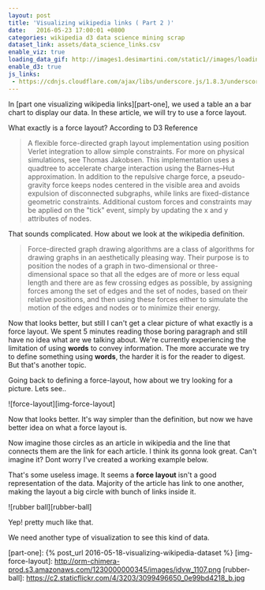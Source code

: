 ```yaml
---
layout: post
title: 'Visualizing wikipedia links ( Part 2 )'
date:   2016-05-23 17:00:01 +0800
categories: wikipedia d3 data science mining scrap
dataset_link: assets/data_science_links.csv
enable_viz: true
loading_data_gif: http://images1.desimartini.com/static1//images/loading.gif
enable_d3: true
js_links:
 - https://cdnjs.cloudflare.com/ajax/libs/underscore.js/1.8.3/underscore-min.js
---
```


In [part one visualizing wikipedia links][part-one], we used a table an a bar chart to display our data. In these article, we will try to use a force layout. 

What exactly is a force layout? According to D3 Reference

> A flexible force-directed graph layout implementation using position Verlet integration to allow simple constraints. For more on physical simulations, see Thomas Jakobsen. This implementation uses a quadtree to accelerate charge interaction using the Barnes–Hut approximation. In addition to the repulsive charge force, a pseudo-gravity force keeps nodes centered in the visible area and avoids expulsion of disconnected subgraphs, while links are fixed-distance geometric constraints. Additional custom forces and constraints may be applied on the "tick" event, simply by updating the x and y attributes of nodes.

That sounds complicated. How about we look at the wikipedia definition.

> Force-directed graph drawing algorithms are a class of algorithms for drawing graphs in an aesthetically pleasing way. Their purpose is to position the nodes of a graph in two-dimensional or three-dimensional space so that all the edges are of more or less equal length and there are as few crossing edges as possible, by assigning forces among the set of edges and the set of nodes, based on their relative positions, and then using these forces either to simulate the motion of the edges and nodes or to minimize their energy.

Now that looks better, but still I can't get a clear picture of what exactly is a force layout. We spent 5 minutes reading those boring paragraph and still have no idea what are we talking about. We're currently experiencing the limitation of using __words__ to convey information. The more accurate we try to define something using __words__, the harder it is for the reader to digest. But that's another topic.

Going back to defining a force-layout, how about we try looking for a picture. Lets see..

![force-layout][img-force-layout]

Now that looks better. It's way simpler than the definition, but now we have better idea on what a force layout is.

Now imagine those circles as an article in wikipedia and the line that connects them are the link for each article. I think its gonna look great. Can't imagine it? Dont worry I've created a working example below.

<div id="chart"></div>

That's some useless image. It seems a __force layout__ isn't a good representation of the data. Majority of the article has link to one another, making the layout a big circle with bunch of links inside it. 

![rubber ball][rubber-ball]

Yep! pretty much like that.

We need another type of visualization to see this kind of data. 

[part-one]: {% post_url 2016-05-18-visualizing-wikipedia-dataset %}
[img-force-layout]: http://orm-chimera-prod.s3.amazonaws.com/1230000000345/images/idvw_1107.png
[rubber-ball]: https://c2.staticflickr.com/4/3203/3099496650_0e99bd4218_b.jpg



<script>
	var DATASET_LIMIT = 20;
	$("#chart").append("<img src='{{ page.loading_data_gif }}'></img>");
	d3.text("{{ page.dataset_link | relative_url }}", function(data) {
		$("#chart").empty();
		// process data
		var dataset = d3.csv.parse(data);		
		var nodes = _.union(_.pluck(dataset, 'from'), _.pluck(dataset, 'to'));
		var links = dataset.map(function(d) {
			if (d.from < d.to) {
				return nodes.indexOf(d.from) + '-' + nodes.indexOf(d.to);
			} else {
				return nodes.indexOf(d.to) + '-' + nodes.indexOf(d.from);
			}
		});
		links = d3.nest()
			.key(function (d) { return d; })
			.rollup(function (d) { return d.length; })
			.entries(links);
		links = links.map(function (d) {
			indexes = d.key.split("-")
			return {
				'source': parseInt(indexes[0]),
				'target': parseInt(indexes[1]),
				'strength': d.values
			}
		});
		nodes = nodes.map(function(d, i) {
			return {
				'id': i,
				'name': d
			}
		});

	// start visualization
	var width = 750,
		height = 500,
		animationStep = 1000;

	// create scales
	var color = d3.scale.category10();

	var force = d3.layout.force()
		.nodes(nodes)
		.links(links)
		.size([width, height])
		.charge([-100])
		.linkDistance([200]);

	var svg = d3.select('#chart').append('svg')
		.attr('width', width)
		.attr('height', height);

	var node = svg.selectAll('circle')
		.data(nodes)
		.enter()
		.append('circle')
		.attr('r', 10)
		.style('fill', function(d, i) { return color(i) }) ;
		// .call(force.drag);

	var link = svg.selectAll('line')
		.data(links)
		.enter()
		.append('line')
		.style('stroke', '#ccc')
		.style('stroke-width', 1) ;
	force.on('start', function() {
		link.attr('x1', function (d) { return Math.random() * width })
			.attr('y1', function (d) { return Math.random() * height })
			.attr('x2', function (d) { return Math.random() * width })
			.attr('y2', function (d) { return Math.random() * height });

		node.attr('cx', function (d) { return Math.random() * width })
			.attr('cy', function (d) { return Math.random() * height });
	});
	force.on('end', function () {
		link.transition().duration(1000)
			.attr('x1', function (d) { return d.source.x })
			.attr('y1', function (d) { return d.source.y })
			.attr('x2', function (d) { return d.target.x })
			.attr('y2', function (d) { return d.target.y });

		node.transition().duration(1000)
			.attr('cx', function (d) { return d.x })
			.attr('cy', function (d) { return d.y });
	});
	force.start();
	
	// end here
	});
</script>
